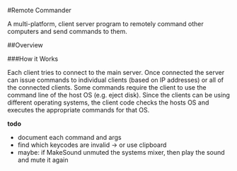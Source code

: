 #Remote Commander

A multi-platform, client server program to remotely command other computers and send commands to them.

##Overview

###How it Works

Each client tries to connect to the main server. Once connected the server can issue commands to individual clients 
(based on IP addresses) or all of the connected clients. Some commands require the client to use the command line of the 
host OS (e.g. eject disk). Since the clients can be using different operating systems, the
client code checks the hosts OS and executes the appropriate commands for that OS.

**todo**
- document each command and args
- find which keycodes are invalid -> or use clipboard
- maybe: if MakeSound unmuted the systems mixer, then play the sound and mute it again


